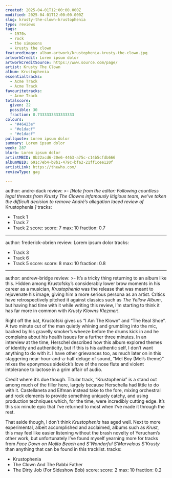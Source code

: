 ```yaml
---
created: 2025-04-01T12:00:00.000Z
modified: 2025-04-01T12:00:00.000Z
slug: krusty-the-clown-krustophenia
type: reviews
tags:
  - 1970s
  - rock
  - the simpsons
  - krusty the clown
featuredimage: album-artwork/krustophenia-krusty-the-clown.jpg
artworkCredit: Lorem ipsum dolor
artworkCreditSource: https://www.source.com/page/
artist: Krusty The Clown
album: Krustophenia
essentialtracks:
  - Acme Track
  - Acme Track
favouritetracks:
  - Acme Track
totalscore:
  given: 22
  possible: 30
  fraction: 0.7333333333333333
colours:
  - "#46423e"
  - "#e1dacf"
  - "#e1dacf"
pullquote: Lorem ipsum dolor
summary: Lorem ipsum dolor
week: 287
blurb: Lorem ipsum dolor
artistMBID: 8b22acd6-20e6-4463-a75c-c14b5cfdb666
albumMBID: 691c7eb4-b8b1-479c-bfa2-21ff1cee120f
artistLink: https://thewho.com/
reviewType: gag

---
```

author: andre-dack
review: >-
  _[Note from the editor: Following countless legal threats from Krusty The Clowns infamously litigious team, we've taken the difficult decision to remove André’s allegation laced review of_ Krustophenia _]_
tracks:
  - Track 1
  - Track 7
  - Track 2
score:
  score: 7
  max: 10
  fraction: 0.7

---
author: frederick-obrien
review: Lorem ipsum dolor
tracks:
  - Track 3
  - Track 6
  - Track 5
score:
  score: 8
  max: 10
  fraction: 0.8

---
author: andrew-bridge
review: >-
  It’s a tricky thing returning to an album like this. Hidden among Krustofsky’s considerably lower brow moments in his career as a musician, _Krustophenia_ was the release that was meant to rejuvenate his image, giving him a more serious persona as an artist. Critics have retrospectively pitched it against classics such as _The Yellow Album_, but having had time with it while writing this review, I’m starting to think it has far more in common with _Krusty Klowns Klezmer!_.

  Right off the bat, Krustofski gives us “I Am The Klown” and “The Real Shoe”. A two minute cut of the man quietly whining and grumbling into the mic, backed by his gravelly smoker’s wheeze before the drums kick in and he complains about his health issues for a further three minutes. In an interview at the time, Herschel described how this album explored themes of identity and authenticity, but if this is his authentic self, I don’t want anything to do with it. I have other grievances too, as much later on in this staggering near-hour-and-a-half deluge of sound, “Mel Boy (Mel’s theme)” mixes the eponymous sidekick’s love of the nose flute and violent intolerance to lactose in a grim affair of audio.

  Credit where it’s due though. Titular track, “Krustophenia” is a stand out among much of the filler here, largely because Herschella had little to do with it. Castellaneta and Elfman instead take to the fore, mixing orchestral and rock elements to provide something uniquely catchy, and using production techniques which, for the time, were incredibly cutting edge. It’s this six minute epic that I’ve returned to most when I’ve made it through the rest.

  That aside though, I don’t think _Krustophenia_ has aged well. Next to more experimental, albeit accomplished and acclaimed, albums such as _Krust_, this may feel like easier listening without the brash novelty of Yerucham’s other work, but unfortunately I’ve found myself yearning more for tracks from _Face Down on Mojito Beach_ and _S’Wonderful S’Marvelous S’Krusty_ than anything that can be found in this tracklist.
tracks:
  - Krustophenia
  - The Clown And The Rabbi Father
  - The Dirty Job (For Sideshow Bob)
score:
  score: 2
  max: 10
  fraction: 0.2
